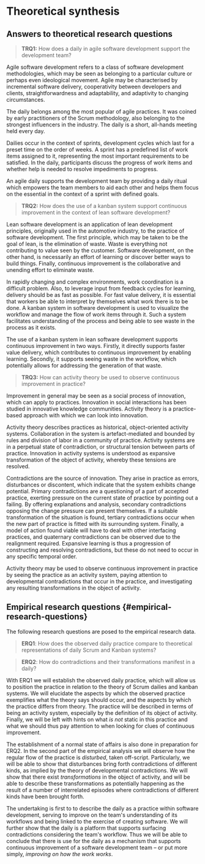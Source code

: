 
# Theoretical synthesis

## Answers to theoretical research questions

> **TRQ1:** How does a daily in agile software development support the development team?

Agile software development refers to a class of software development methodologies, which may be seen as belonging to a particular culture or perhaps even ideological movement. Agile may be characterised by incremental software delivery, cooperativity between developers and clients, straightforwardness and adaptability, and adaptivity to changing circumstances.

The daily belongs among the most popular of agile practices. It was coined by early practitioners of the Scrum methodology, also belonging to the strongest influencers in the industry. The daily is a short, all-hands meeting held every day.

Dailies occur in the context of sprints, development cycles which last for a preset time on the order of weeks. A sprint has a predefined list of work items assigned to it, representing the most important requirements to be satisfied.
In the daily, participants discuss the progress of work items and whether help is needed to resolve impediments to progress.

An agile daily supports the development team by providing a daily ritual which empowers the team members to aid each other and helps them focus on the essential in the context of a sprint with defined goals.

> **TRQ2:** How does the use of a kanban system support continuous improvement in the context of lean software development?

Lean software development is an application of lean development principles, originally used in the automotive industry, to the practice of software development. The first principle, which may be taken to be the goal of lean, is the elimination of waste. Waste is everything not contributing to value seen by the customer. Software development, on the other hand, is necessarily an effort of learning or discover better ways to build things. Finally, continuous improvement is the collaborative and unending effort to eliminate waste.

In rapidly changing and complex environments, work coordination is a difficult problem. Also, to leverage input from feedback cycles for learning, delivery should be as fast as possible. For fast value delivery, it is essential that workers be able to interpret by themselves what work there is to be done. A kanban system in software development is used to visualize the workflow and manage the flow of work items through it. Such a system facilitates understanding of the process and being able to see waste in the process as it exists.

The use of a kanban system in lean software development supports continuous improvement in two ways. Firstly, it directly supports faster value delivery, which contributes to continuous improvement by enabling learning. Secondly, it supports seeing waste in the workflow, which potentially allows for addressing the generation of that waste.

> **TRQ3:** How can activity theory be used to observe continuous improvement in practice?

Improvement in general may be seen as a social process of innovation, which can apply to practices. Innovation in social interactions has been studied in innovative knowledge communities. Activity theory is a practice-based approach with which we can look into innovation.

Activity theory describes practices as historical, object-oriented activity systems. Collaboration in the system is artefact-mediated and bounded by rules and division of labor in a community of practice. Activity systems are in a perpetual state of contradiction, or structural tension between parts of practice. Innovation in activity systems is understood as expansive transformation of the object of activity, whereby these tensions are resolved.

Contradictions are the source of innovation. They arise in practice as errors, disturbances or discontent, which indicate that the system exhibits change potential. Primary contradictions are a questioning of a part of accepted practice, exerting pressure on the current state of practice by pointing out a failing. By offering explanations and analysis, secondary contradictions opposing the change pressure can present themselves. If a suitable transformation of the situation is found, tertiary contradictions occur when the new part of practice is fitted with its surrounding system. Finally, a model of action found viable will have to deal with other interfacing practices, and quaternary contradictions can be observed due to the realignment required. Expansive learning is thus a progression of constructing and resolving contradictions, but these do not need to occur in any specific temporal order.

Activity theory may be used to observe continuous improvement in practice by seeing the practice as an activity system, paying attention to developmental contradictions that occur in the practice, and investigating any resulting transformations in the object of activity.

## Empirical research questions {#empirical-research-questions}

The following research questions are posed to the empirical research data.

> **ERQ1**: How does the observed daily practice  compare to theoretical representations of daily Scrum and Kanban systems?

> **ERQ2**: How do contradictions and their transformations manifest in a daily?

With ERQ1 we will establish the observed daily practice, which will allow us to position the practice in relation to the theory of Scrum dailies and kanban systems. We will elucidate the aspects by which the observed practice exemplifies what the theory says should occur, and the aspects by which the practice differs from theory. The practice will be described in terms of being an activity system, especially by the definition of its object of activity. Finally, we will be left with hints on what *is not* static in this practice and what we should thus pay attention to when looking for clues of continuous improvement.

The establishment of a normal state of affairs is also done in preparation for ERQ2. In the second part of the empirical analysis we will observe how the regular flow of the practice is *disturbed*, taken off-script. Particularly, we will be able to show that disturbances bring forth contradictions of different kinds, as implied by the theory of developmental contradictions. We will show that there exist *transformations* in the object of activity, and will be able to describe these transformations as potentially happening as the result of a number of interrelated episodes where contradictions of different kinds have been brought forth.

The undertaking is first to to describe the daily as a practice within software development, serving to improve on the team's understanding of its workflows and being linked to the exercise of creating software. We will further show that the daily is a platform that supports surfacing contradictions considering the team's workflow. Thus we will be able to conclude that there is use for the daily as a mechanism that supports continuous improvement of a software development team – or put more simply, *improving on how the work works*.

